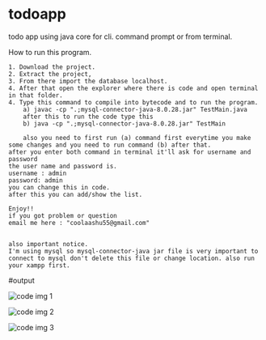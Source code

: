 # todoapp
todo app using java core for cli. command prompt or from terminal.

<!-- 
        this is a core java project called todo app
        it's a cli application which means it's used from used from terminal/command prompt.
        your can login add todo and show todo in here.
        if needed I'll add other functionalities in here.
 -->

 How to run this program.

    1. Download the project.
    2. Extract the project,
    3. From there import the database localhost.
    4. After that open the explorer where there is code and open terminal in that folder.
    4. Type this command to compile into bytecode and to run the program. 
        a) javac -cp ".;mysql-connector-java-8.0.28.jar" TestMain.java  
        after this to run the code type this  
        b) java -cp ".;mysql-connector-java-8.0.28.jar" TestMain  

        also you need to first run (a) command first everytime you make some changes and you need to run command (b) after that.
    after you enter both command in terminal it'll ask for username and password
    the user name and password is.
    username : admin
    password: admin
    you can change this in code.
    after this you can add/show the list.

    Enjoy!!
    if you got problem or question 
    email me here : "coolaashu55@gmail.com"


    also important notice.
    I'm using mysql so mysql-connector-java jar file is very important to connect to mysql don't delete this file or change location. also run your xampp first. 


   #output

   ![code img 1](https://github.com/asutoshad/todoapp/assets/50772652/e2ba42d0-3e6e-4fe8-a440-7ce978fa16a1)

   ![code img 2](https://github.com/asutoshad/todoapp/assets/50772652/6eb1366b-e763-45db-8fd7-ded22be4a4b8)

   
![code img 3](https://github.com/asutoshad/todoapp/assets/50772652/3a3810b9-925f-4bb6-94fd-244470edc80d)



